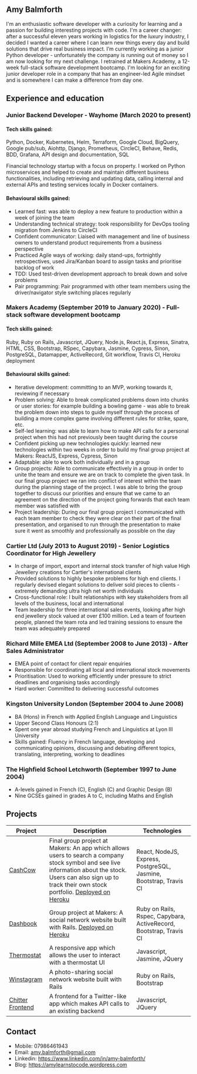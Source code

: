 ## Amy Balmforth

I'm an enthusiastic software developer with a curiosity for learning and a passion for building interesting projects with code. I'm a career changer: after a successful eleven years working in logistics for the luxury industry, I decided I wanted a career where I can learn new things every day and build solutions that drive real business impact. I’m currently working as a junior Python developer - unfortunately the company is running out of money so I am now looking for my next challenge. I retrained at Makers Academy, a 12-week full-stack software development bootcamp. I'm looking for an exciting junior developer role in a company that has an engineer-led Agile mindset and is somewhere I can make a difference from day one.

## Experience and education

### Junior Backend Developer - Wayhome (March 2020 to present)

#### Tech skills gained:

Python, Docker, Kubernetes, Helm, Terraform, Google Cloud, BigQuery, Google pub/sub, Aiohttp, Django, Prometheus, CircleCI, Behave, Redis, BDD, Grafana, API design and documentation, SQL

Financial technology startup with a focus on property. I worked on Python microservices and helped to create and maintain different business functionalities, including retrieving and updating data, calling internal and external APIs and testing services locally in Docker containers.

#### Behavioural skills gained:

* Learned fast: was able to deploy a new feature to production within a week of joining the team
* Understanding technical strategy: took responsibility for DevOps tooling migration from Jenkins to CircleCI
* Confident communicator: Liaised with management and line of business owners to understand product requirements from a business perspective
* Practiced Agile ways of working: daily stand-ups, fortnightly retrospectives, used Jira/Kanban board to assign tasks and prioritise backlog of work
* TDD: Used test-driven development approach to break down and solve problems
* Pair programming: Pair programmed with other team members using the driver/navigator style switching places regularly

### Makers Academy (September 2019 to January 2020) - Full-stack software development bootcamp

#### Tech skills gained:

Ruby, Ruby on Rails, Javascript, JQuery, Node.js, React.js, Express, Sinatra, HTML, CSS, Bootstrap, RSpec, Capybara, Jasmine, Cypress, Sinon, PostgreSQL, Datamapper, ActiveRecord, Git workflow, Travis CI, Heroku deployment

#### Behavioural skills gained:

* Iterative development: committing to an MVP, working towards it, reviewing if necessary
* Problem solving: Able to break complicated problems down into chunks or user stories: for example building a bowling game - was able to break the problem down into steps to guide myself through the process of building a more complex game involving different rules for strike, spare, etc.
* Self-led learning: was able to learn how to make API calls for a personal project when this had not previously been taught during the course
* Confident picking up new technologies quickly: learned new technologies within two weeks in order to build my final group project at Makers: ReactJS, Express, Cypress, Sinon
* Adaptable: able to work both individually and in a group
* Group projects: Able to communicate effectively in a group in order to unite the team and ensure we are on track to complete the given task. In our final group project we ran into conflict of interest within the team during the planning stage of the project. I was able to bring the group together to discuss our priorities and ensure that we came to an agreement on the direction of the project going forwards that each team member was satisfied with
* Project leadership: During our final group project I communicated with each team member to check they were clear on their part of the final presentation, and organised to run through the presentation to make sure it went as smoothly and professionally as possible on the day

### Cartier Ltd (July 2013 to August 2019) - Senior Logistics Coordinator for High Jewellery

* In charge of import, export and internal stock transfer of high value High Jewellery creations for Cartier's international clients
* Provided solutions to highly bespoke problems for high end clients. I regularly devised elegant solutions to deliver sold pieces to clients - extremely demanding ultra high net worth individuals
* Cross-functional role: I built relationships with key stakeholders from all levels of the business, local and international
* Team leadership for three international sales events, looking after high end jewellery stock valued at over £100 million. Led a team of fourteen people, planned the team rota and led training sessions to ensure the team was adequately prepared

### Richard Mille EMEA Ltd (September 2008 to June 2013) - After Sales Administrator

* EMEA point of contact for client repair enquiries
* Responsible for coordinating all local and international stock movements
* Prioritisation: Used to working efficiently under pressure to strict deadlines and organising tasks accordingly
* Hard worker: Committed to delivering successful outcomes

### Kingston University London (September 2004 to June 2008)

* BA (Hons) in French with Applied English Language and Linguistics
* Upper Second Class Honours (2:1)
* Spent one year abroad studying French and Linguistics at Lyon III University
* Skills gained: Fluency in French language, developing and communicating opinions, discussing and debating different topics, translating, interpreting, working to deadlines

### The Highfield School Letchworth (September 1997 to June 2004)

* A-levels gained in French (C), English (C) and Graphic Design (B)
* Nine GCSEs gained in grades A to C, including Maths and English

## Projects

| Project | Description | Technologies |
|---|---|---|
| [CashCow](https://github.com/amybalmforth/cashcow) | Final group project at Makers: An app which allows users to search a company stock symbol and see live information about the stock. Users can also sign up to track their own stock portfolio. [Deployed on Heroku](https://cashcow2020.herokuapp.com/) | React, NodeJS, Express, PostgreSQL, Jasmine, Bootstrap, Travis CI |
| [Dashbook](https://github.com/amybalmforth/acebook-AceofBaseBook) | Group project at Makers: A social network website built with Rails. [Deployed on Heroku](https://blooming-harbor-19656.herokuapp.com/) | Ruby on Rails, Rspec, Capybara, ActiveRecord, Bootstrap, Travis CI |
| [Thermostat](https://github.com/amybalmforth/thermostat.git) | A responsive app which allows the user to interact with a thermostat UI | Javascript, Jasmine, JQuery |
| [Winstagram](https://github.com/amybalmforth/instagram-challenge) | A photo-sharing social network website built with Rails | Ruby on Rails, Bootstrap |
| [Chitter Frontend](https://github.com/amybalmforth/frontend-api-challenge) | A frontend for a Twitter-like app which makes API calls to an existing backend | Javascript, JQuery |

## Contact

* Mobile: 07986461943
* Email: amy.balmforth@gmail.com
* Linkedin: https://www.linkedin.com/in/amy-balmforth/
* Blog: https://amylearnstocode.wordpress.com

